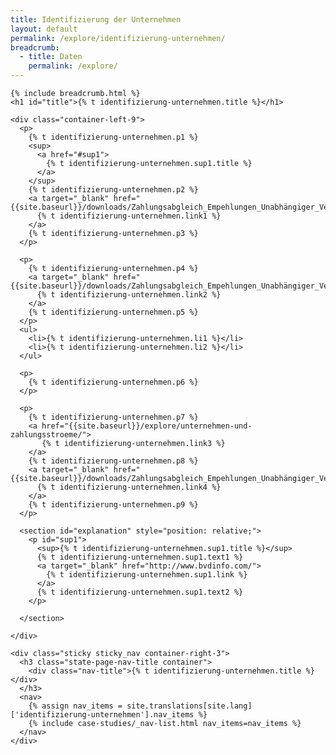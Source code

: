 ```yaml
---
title: Identifizierung der Unternehmen
layout: default
permalink: /explore/identifizierung-unternehmen/
breadcrumb:
  - title: Daten
    permalink: /explore/
---
```

<link rel="stylesheet" type="text/css" href="{{ site.baseurl_root }}/css/slick-theme.css"/>
<link rel="stylesheet" type="text/css" href="//cdn.jsdelivr.net/jquery.slick/1.6.0/slick.css"/>

<main class="container-page-wrapper layout-state-pages">
  <section class="container" style="position: relative;">

    {% include breadcrumb.html %}
    <h1 id="title">{% t identifizierung-unternehmen.title %}</h1>

    <div class="container-left-9">
      <p>
        {% t identifizierung-unternehmen.p1 %}
        <sup>
          <a href="#sup1">
            {% t identifizierung-unternehmen.sup1.title %}
          </a>
        </sup>
        {% t identifizierung-unternehmen.p2 %}
        <a target="_blank" href="{{site.baseurl}}/downloads/Zahlungsabgleich_Empehlungen_Unabhängiger_Verwalter.pdf">
          {% t identifizierung-unternehmen.link1 %}
        </a>
        {% t identifizierung-unternehmen.p3 %}
      </p>

      <p>
        {% t identifizierung-unternehmen.p4 %}
        <a target="_blank" href="{{site.baseurl}}/downloads/Zahlungsabgleich_Empehlungen_Unabhängiger_Verwalter.pdf">
          {% t identifizierung-unternehmen.link2 %}
        </a>
        {% t identifizierung-unternehmen.p5 %}
      </p>
      <ul>
        <li>{% t identifizierung-unternehmen.li1 %}</li>
        <li>{% t identifizierung-unternehmen.li2 %}</li>
      </ul>

      <p>
        {% t identifizierung-unternehmen.p6 %}
      </p>

      <p>
        {% t identifizierung-unternehmen.p7 %}
        <a href="{{site.baseurl}}/explore/unternehmen-und-zahlungsstroeme/">
           {% t identifizierung-unternehmen.link3 %}
        </a>
        {% t identifizierung-unternehmen.p8 %}
        <a target="_blank" href="{{site.baseurl}}/downloads/Zahlungsabgleich_Empehlungen_Unabhängiger_Verwalter.pdf">
          {% t identifizierung-unternehmen.link4 %}
        </a>
        {% t identifizierung-unternehmen.p9 %}
      </p>

      <section id="explanation" style="position: relative;">
        <p id="sup1">
          <sup>{% t identifizierung-unternehmen.sup1.title %}</sup>
          {% t identifizierung-unternehmen.sup1.text1 %}
          <a target="_blank" href="http://www.bvdinfo.com/">
            {% t identifizierung-unternehmen.sup1.link %}
          </a>
          {% t identifizierung-unternehmen.sup1.text2 %}
        </p>

      </section>

    </div>

    <div class="sticky sticky_nav container-right-3">
      <h3 class="state-page-nav-title container">
        <div class="nav-title">{% t identifizierung-unternehmen.title %}</div>
      </h3>
      <nav>
        {% assign nav_items = site.translations[site.lang]['identifizierung-unternehmen'].nav_items %}
        {% include case-studies/_nav-list.html nav_items=nav_items %}
      </nav>
    </div>

  </section>
</main>

<script src="https://ajax.googleapis.com/ajax/libs/jquery/1.12.4/jquery.min.js"></script>
<script type="text/javascript" src="//cdn.jsdelivr.net/jquery.slick/1.6.0/slick.min.js"></script>
<script type="text/javascript" src="{{ site.baseurl_root }}/js/lib/static.min.js" charset="utf-8"></script>
